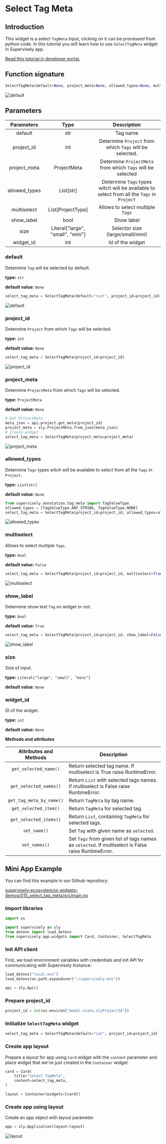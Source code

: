 # Select Tag Meta

## Introduction

This widget is a select `TagMeta` input, clicking on it can be processed from python code. In this tutorial you will learn how to use `SelectTagMeta` widget in Supervisely app.

[Read this tutorial in developer portal.](https://developer.supervise.ly/app-development/apps-with-gui/SelectTagMeta)

## Function signature

```python
SelectTagMeta(default=None, project_meta=None, allowed_types=None, multiselect=False, show_label=True, size=None, widget_id=None)
```

![default](https://user-images.githubusercontent.com/120389559/218047319-9e4b681c-ee63-4709-b5c1-24c94f457e7a.png)

## Parameters

|  Parameters   |               Type                |                                        Description                                        |
| :-----------: | :-------------------------------: | :---------------------------------------------------------------------------------------: |
|    default    |                str                |                                         Tag name                                          |
|  project_id   |                int                |                  Determine `Project` from which `Tags` will be selected.                  |
| project_meta  |            ProjectMeta            |                Determine `ProjectMeta` from which `Tags` will be selected                 |
| allowed_types |             List[str]             | Determine `Tags` types witch will be available to select from all the `Tags` in `Project` |
|  multiselect  |         List[ProjectType]         |                             Allows to select multiple `Tags`                              |
|  show_label   |               bool                |                                        Show label                                         |
|     size      | Literal["large", "small", "mini"] |                             Selector size (large/small/mini)                              |
|   widget_id   |                int                |                                     Id of the widget                                      |

### default

Determine `Tag` will be selected by default.

**type:** `str`

**default value:** `None`

```python
select_tag_meta = SelectTagMeta(default="rust", project_id=project_id)
```

![default](https://user-images.githubusercontent.com/120389559/218047689-6236f160-b0f9-43da-b0b8-f44e3a9eacbb.png)

### project_id

Determine `Project` from which `Tags` will be selected.

**type:** `int`

**default value:** `None`

```python
select_tag_meta = SelectTagMeta(project_id=project_id)
```

![project_id](https://user-images.githubusercontent.com/120389559/218047909-e3433e3b-a6b9-42cb-b7d7-3fc37788a481.png)

### project_meta

Determine `ProjectMeta` from which `Tags` will be selected.

**type:** `ProjectMeta`

**default value:** `None`

```python
# Get ProjectMeta
meta_json = api.project.get_meta(project_id)
project_meta = sly.ProjectMeta.from_json(meta_json)
# Create widget
select_tag_meta = SelectTagMeta(project_meta=project_meta)
```

![project_meta](https://user-images.githubusercontent.com/120389559/218048143-452ccdd9-0573-494c-af19-d427585ee2bd.png)

### allowed_types

Determine `Tags` types witch will be available to select from all the `Tags` in `Project`.

**type:** `List[str]`

**default value:** `None`

```python
from supervisely.annotation.tag_meta import TagValueType
allowed_types = [TagValueType.ANY_STRING, TagValueType.NONE]
select_tag_meta = SelectTagMeta(project_id=project_id, allowed_types=allowed_types)
```

![allowed_types](https://user-images.githubusercontent.com/120389559/218048774-60b853c8-a597-4e8b-8eeb-216687b7d416.png)

### multiselect

Allows to select multiple `Tags`.

**type:** `bool`

**default value:** `False`

```python
select_tag_meta = SelectTagMeta(project_id=project_id, multiselect=True)
```

![multiselect](https://user-images.githubusercontent.com/120389559/218099610-e36e6221-74d3-4271-89d4-da7edf088f80.gif)

### show_label

Determine show text `Tag` on widget or not.

**type:** `bool`

**default value:** `True`

```python
select_tag_meta = SelectTagMeta(project_id=project_id, show_label=False)
```

![show_label](https://user-images.githubusercontent.com/120389559/218049460-041e2086-548c-4961-8245-33847900b59c.png)

### size

Size of input.

**type:** `Literal["large", "small", "mini"]`

**default value:** `None`

### widget_id

ID of the widget.

**type:** `int`

**default value:** `None`

**Methods and attributes**

|  Attributes and Methods  | Description                                                                                         |
| :----------------------: | --------------------------------------------------------------------------------------------------- |
|  `get_selected_name()`   | Return selected tag name. If multiselect is True raise RuntimeError.                                |
|  `get_selected_names()`  | Return `List` with selected tags names. If multiselect is False raise RuntimeError.                 |
| `get_tag_meta_by_name()` | Return `TagMeta` by tag name.                                                                       |
|  `get_selected_item()`   | Return `TagMeta` for selected tag.                                                                  |
|  `get_selected_items()`  | Return `List`, containing `TagMeta` for selected tags.                                              |
|       `set_name()`       | Set `Tag` with given name as `selected`.                                                            |
|      `set_names()`       | Set `Tags` from given list of tags names as `selected`. If multiselect is False raise RuntimeError. |

## Mini App Example

You can find this example in our Github repository:

[supervisely-ecosystem/ui-widgets-demos/015_select_tag_meta/src/main.py](https://github.com/supervisely-ecosystem/ui-widgets-demos/blob/master/015_select_tag_meta/src/main.py)

### Import libraries

```python
import os

import supervisely as sly
from dotenv import load_dotenv
from supervisely.app.widgets import Card, Container, SelectTagMeta
```

### Init API client

First, we load environment variables with credentials and init API for communicating with Supervisely Instance:

```python
load_dotenv("local.env")
load_dotenv(os.path.expanduser("~/supervisely.env"))

api = sly.Api()
```

### Prepare project_id

```python
project_id = int(os.environ["modal.state.slyProjectId"])
```

### Initialize `SelectTagMeta` widget

```python
select_tag_meta = SelectTagMeta(default="cat", project_id=project_id)
```

### Create app layout

Prepare a layout for app using `Card` widget with the `content` parameter and place widget that we've just created in the `Container` widget.

```python
card = Card(
    title="Select TagMeta",
    content=select_tag_meta,
)

layout = Container(widgets=[card])
```

### Create app using layout

Create an app object with layout parameter.

```python
app = sly.Application(layout=layout)
```

![layout](https://user-images.githubusercontent.com/120389559/218049706-c4b125c8-bc0d-49e4-b829-cde852f008ef.png)
